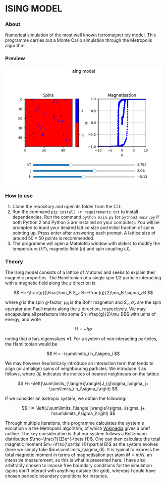 # ISING MODEL 
### About
Numerical simulation of the most well known ferromagnet toy model. This programme carries out a Monte Carlo simulation through the Metropolis algorithm.

### Preview
![alt text](preview.png)

### How to use
1. Clone the repository and open its folder from the CLI.
1. Run the command `pip install -r requirements.txt` to install dependencies.
Run the command `python main.py` (or `python3 main.py` if both Python 2 and Python 3 are installed on your computer).
You will be prompted to input your desired lattice size and initial fraction of spins pointing up. Press enter after answering each prompt. A lattice size of around $50\times50$ points is recommended.
1. The programme will open a Matplotlib window with sliders to modify the temperature ($kT$), magnetic field ($h$) and spin coupling ($J$).

### Theory

The Ising model consists of a lattice of $N$ atoms and seeks to explain their magnetic properties. The Hamiltonian of a single spin $1/2$ particle interacting with a magnetic field along the $z$ direction is:

$$
H=-\frac{g}{\hbar}\mu_B S_z B=-\frac{g}{2}\mu_B \sigma_zB
$$

where $g$ is the spin g-factor, $\mu_B$ is the Bohr magneton and $S_z$, $\sigma_z$ are the spin operator and Pauli matrix along the $z$ direction, respectively. We may encapsulate all prefactors into some $h=\frac{g}{2}\mu_BB$ with units of energy, and write

$$
H = -h\sigma
$$

noting that $\sigma$ has eigenvalues $\pm1$. For a system of non interacting particles, the Hamiltonian would be

$$
H = -\sum\limits_i h_i\sigma_i
$$

We may however heuristically introduce an interaction term that tends to align (or antialign) spins of neighbouring particles. We introduce it as follows, where $\langle ij\rangle$ indicates the indices of nearest neighbours on the lattice

$$
H=-\left(\sum\limits_{\langle ij\rangle}J_{ij}\sigma_i\sigma_j+ \sum\limits_i h_i\sigma_i\right)
$$

If we consider an isotropic system, we obtain the following:

$$
H=-\left(J\sum\limits_{\langle ij\rangle}\sigma_i\sigma_j+ h\sum\limits_i\sigma_i\right)
$$

Through multiple iterations, this programme calculates the system's evolution via the Metropolis algorithm, of which [Wikipedia](https://en.wikipedia.org/wiki/Ising_model#Metropolis_algorithm) gives a brief outline. The key consideration is that our system follows a Boltzmann distribution $\rho=\frac{1}{Z}e^{-\beta H}$. One can then calculate the total magnetic moment $m=-\frac{\partial H}{\partial B}$ as the system evolves (here we simply take $m=\sum\limits_i\sigma_i$). It is typical to express the total magnetic moment in terms of magnetisation per atom $M=m/N$, an intensive measurement, so this is what is presented here. I have also arbitrarily chosen to impose free boundary conditions for the simulation (spins don't interact with anything outside the grid), whereas I could have chosen periodic boundary conditions for instance.
